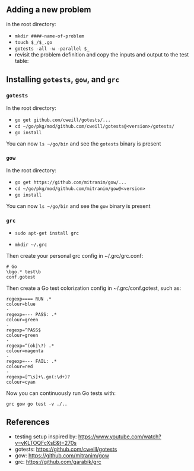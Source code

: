 ## Adding a new problem

in the root directory:

- `mkdir ####-name-of-problem`
- `touch $_/$_.go`
- `gotests -all -w -parallel $_`
- revisit the problem definition and copy the inputs and output to the test table:



## Installing `gotests`, `gow`, and `grc`

### `gotests`

In the root directory:

- `go get github.com/cweill/gotests/...`
- `cd ~/go/pkg/mod/github.com/cweill/gotests@<version>/gotests/`
- `go install`

You can now `ls ~/go/bin` and see the `gotests` binary is present

### `gow`

In the root directory:

- `go get https://github.com/mitranim/gow/...`
- `cd ~/go/pkg/mod/github.com/mitranim/gow@<version>`
- `go install`

You can now `ls ~/go/bin` and see the `gow` binary is present

### `grc`

- `sudo apt-get install grc`

- `mkdir ~/.grc`

Then create your personal grc config in ~/.grc/grc.conf:

```
# Go
\bgo.* test\b
conf.gotest
```

Then create a Go test colorization config in ~/.grc/conf.gotest, such as:

```
regexp==== RUN .*
colour=blue
-
regexp=--- PASS: .*
colour=green
-
regexp=^PASS$
colour=green
-
regexp=^(ok|\?) .*
colour=magenta
-
regexp=--- FAIL: .*
colour=red
-
regexp=[^\s]+\.go(:\d+)?
colour=cyan
```

Now you can continuously run Go tests with:

`grc gow go test -v ./..`


## References

- testing setup inspired by: https://www.youtube.com/watch?v=yKLTOQFcXsE&t=270s
- gotests: https://github.com/cweill/gotests
- gow: https://github.com/mitranim/gow
- grc: https://github.com/garabik/grc
